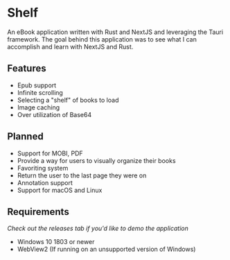 # Shelf

An eBook application written with Rust and NextJS and leveraging the Tauri framework.
The goal behind this application was to see what I can accomplish and learn with NextJS and Rust. 

## Features

* Epub support
* Infinite scrolling
* Selecting a "shelf" of books to load
* Image caching
* Over utilization of Base64

## Planned

* Support for MOBI, PDF
* Provide a way for users to visually organize their books
* Favoriting system
* Return the user to the last page they were on
* Annotation support
* Support for macOS and Linux

## Requirements
*Check out the releases tab if you'd like to demo the application*
* Windows 10 1803 or newer
* WebView2 (If running on an unsupported version of Windows)
